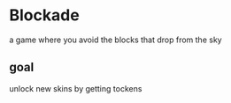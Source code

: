 # Blockade
a game where you avoid the blocks that drop from the sky 
## goal
unlock new skins by getting tockens
